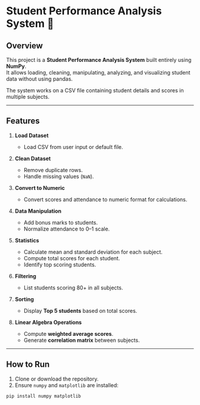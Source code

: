 # Student Performance Analysis System 📝

## Overview
This project is a **Student Performance Analysis System** built entirely using **NumPy**.  
It allows loading, cleaning, manipulating, analyzing, and visualizing student data without using pandas.  

The system works on a CSV file containing student details and scores in multiple subjects.

---

## Features

1. **Load Dataset**
   - Load CSV from user input or default file.
   
2. **Clean Dataset**
   - Remove duplicate rows.
   - Handle missing values (`NaN`).

3. **Convert to Numeric**
   - Convert scores and attendance to numeric format for calculations.

4. **Data Manipulation**
   - Add bonus marks to students.
   - Normalize attendance to 0–1 scale.

5. **Statistics**
   - Calculate mean and standard deviation for each subject.
   - Compute total scores for each student.
   - Identify top scoring students.

6. **Filtering**
   - List students scoring 80+ in all subjects.

7. **Sorting**
   - Display **Top 5 students** based on total scores.

8. **Linear Algebra Operations**
   - Compute **weighted average scores**.
   - Generate **correlation matrix** between subjects.

---

## How to Run

1. Clone or download the repository.
2. Ensure `numpy` and `matplotlib` are installed:

```bash
pip install numpy matplotlib
